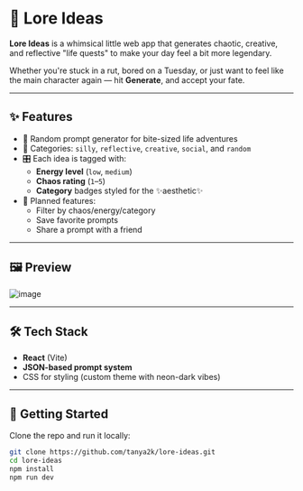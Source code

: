 # 🌌 Lore Ideas

**Lore Ideas** is a whimsical little web app that generates chaotic, creative, and reflective "life quests" to make your day feel a bit more legendary.

Whether you're stuck in a rut, bored on a Tuesday, or just want to feel like the main character again — hit **Generate**, and accept your fate.

---

## ✨ Features

- 🎲 Random prompt generator for bite-sized life adventures  
- 🧠 Categories: `silly`, `reflective`, `creative`, `social`, and `random`  
- 🎛️ Each idea is tagged with:
  - **Energy level** (`low`, `medium`)
  - **Chaos rating** (`1`–`5`)
  - **Category** badges styled for the ✨aesthetic✨
- 💾 Planned features:
  - Filter by chaos/energy/category
  - Save favorite prompts
  - Share a prompt with a friend

---

## 🖼️ Preview

![image](https://github.com/user-attachments/assets/698e91b0-5c5b-4b76-9214-eb3435e22321)

---

## 🛠️ Tech Stack

- **React** (Vite)
- **JSON-based prompt system**
- CSS for styling (custom theme with neon-dark vibes)

---

## 🚀 Getting Started

Clone the repo and run it locally:

```bash
git clone https://github.com/tanya2k/lore-ideas.git
cd lore-ideas
npm install
npm run dev
